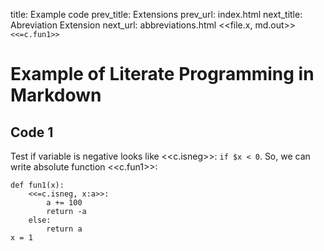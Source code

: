 title:      Example code
prev_title: Extensions
prev_url:   index.html
next_title: Abreviation Extension
next_url:   abbreviations.html
<<file.x, md.out>> `<<=c.fun1>>`

Example of Literate Programming in Markdown
===========================================

Code 1
------

Test if variable is negative looks like <<c.isneg>>: `if $x < 0`.
So, we can write absolute function <<c.fun1>>:

    def fun1(x):
        <<=c.isneg, x:a>>:
            a += 100
            return -a
        else:
            return a
    x = 1
